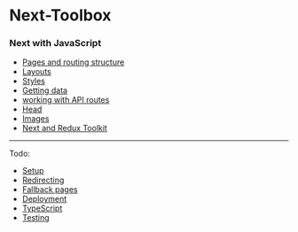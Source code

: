 # Next-Toolbox

### Next with JavaScript

- [Pages and routing structure](https://github.com/Adamskoullos/next-toolbox/blob/main/js-basics/pages-routing-structure.md)
- [Layouts](https://github.com/Adamskoullos/next-toolbox/blob/main/js-basics/layouts.md)
- [Styles](https://github.com/Adamskoullos/next-toolbox/blob/main/js-basics/styles.md)
- [Getting data](https://github.com/Adamskoullos/next-toolbox/blob/main/js-basics/getting-data.md)
- [working with API routes](https://github.com/Adamskoullos/next-toolbox/blob/main/js-basics/API.md)
- [Head](https://github.com/Adamskoullos/next-toolbox/blob/main/js-basics/head.md)
- [Images](https://github.com/Adamskoullos/next-toolbox/blob/main/js-basics/image.md)
- [Next and Redux Toolkit]()

---

Todo:

- [Setup]()
- [Redirecting]()
- [Fallback pages]()
- [Deployment]()
- [TypeScript]()
- [Testing]()
